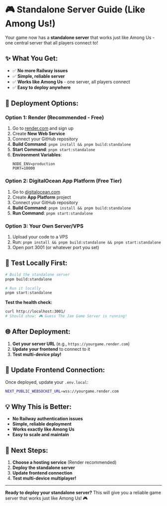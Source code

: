 # 🎮 Standalone Server Guide (Like Among Us!)

Your game now has a **standalone server** that works just like Among Us - one central server that all players connect to!

## ✨ **What You Get:**

- ✅ **No more Railway issues**
- ✅ **Simple, reliable server**
- ✅ **Works like Among Us** - one server, all players connect
- ✅ **Easy to deploy anywhere**

## 🚀 **Deployment Options:**

### **Option 1: Render (Recommended - Free)**

1. Go to [render.com](https://render.com) and sign up
2. Create **New Web Service**
3. Connect your GitHub repository
4. **Build Command**: `pnpm install && pnpm build:standalone`
5. **Start Command**: `pnpm start:standalone`
6. **Environment Variables**:
   ```
   NODE_ENV=production
   PORT=10000
   ```

### **Option 2: DigitalOcean App Platform (Free Tier)**

1. Go to [digitalocean.com](https://digitalocean.com)
2. Create **App Platform** project
3. Connect your GitHub repository
4. **Build Command**: `pnpm install && pnpm build:standalone`
5. **Run Command**: `pnpm start:standalone`

### **Option 3: Your Own Server/VPS**

1. Upload your code to a VPS
2. Run: `pnpm install && pnpm build:standalone && pnpm start:standalone`
3. Open port 3001 (or whatever port you set)

## 🧪 **Test Locally First:**

```bash
# Build the standalone server
pnpm build:standalone

# Run it locally
pnpm start:standalone
```

**Test the health check:**

```bash
curl http://localhost:3001/
# Should show: 🎮 Guess The Jam Game Server is running!
```

## 🌐 **After Deployment:**

1. **Get your server URL** (e.g., `https://yourgame.render.com`)
2. **Update your frontend** to connect to it
3. **Test multi-device play!**

## 🔧 **Update Frontend Connection:**

Once deployed, update your `.env.local`:

```bash
NEXT_PUBLIC_WEBSOCKET_URL=wss://yourgame.render.com
```

## 💡 **Why This is Better:**

- **No Railway authentication issues**
- **Simple, reliable deployment**
- **Works exactly like Among Us**
- **Easy to scale and maintain**

## 🎯 **Next Steps:**

1. **Choose a hosting service** (Render recommended)
2. **Deploy the standalone server**
3. **Update frontend connection**
4. **Test multi-device multiplayer!**

---

**Ready to deploy your standalone server?** This will give you a reliable game server that works just like Among Us! 🎮
